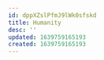 ```yaml
---
id: dppXZslPfmJ9lWk0sfskd
title: Humanity
desc: ''
updated: 1639759165193
created: 1639759165193
---
```


